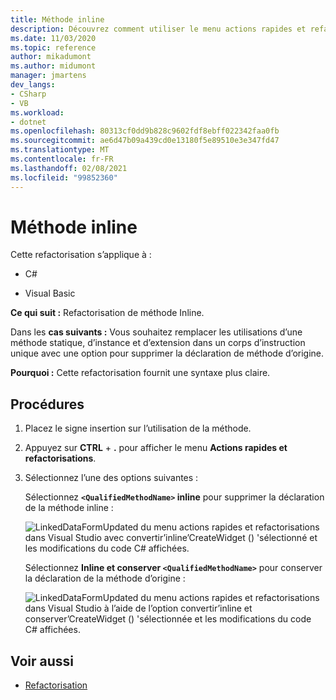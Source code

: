 ```yaml
---
title: Méthode inline
description: Découvrez comment utiliser le menu actions rapides et refactorisations dans Visual Studio pour Refactoriser les déclarations de méthode inline et fournir une syntaxe plus claire.
ms.date: 11/03/2020
ms.topic: reference
author: mikadumont
ms.author: midumont
manager: jmartens
dev_langs:
- CSharp
- VB
ms.workload:
- dotnet
ms.openlocfilehash: 80313cf0dd9b828c9602fdf8ebff022342faa0fb
ms.sourcegitcommit: ae6d47b09a439cd0e13180f5e89510e3e347fd47
ms.translationtype: MT
ms.contentlocale: fr-FR
ms.lasthandoff: 02/08/2021
ms.locfileid: "99852360"
---
```

# <a name="inline-method"></a>Méthode inline

Cette refactorisation s’applique à :

- C#

- Visual Basic

**Ce qui suit :** Refactorisation de méthode Inline. 

Dans les **cas suivants :** Vous souhaitez remplacer les utilisations d’une méthode statique, d’instance et d’extension dans un corps d’instruction unique avec une option pour supprimer la déclaration de méthode d’origine.

**Pourquoi :**  Cette refactorisation fournit une syntaxe plus claire.

## <a name="how-to"></a>Procédures

1. Placez le signe insertion sur l’utilisation de la méthode.

2. Appuyez sur **CTRL** + **.** pour afficher le menu **Actions rapides et refactorisations**.

3. Sélectionnez l’une des options suivantes : 
    
   Sélectionnez **`<QualifiedMethodName>` inline** pour supprimer la déclaration de la méthode inline : 

    ![LinkedDataFormUpdated du menu actions rapides et refactorisations dans Visual Studio avec convertir’inline’CreateWidget () 'sélectionné et les modifications du code C# affichées.](media/inline-method-remove-declaration.png)

   Sélectionnez **Inline et conserver `<QualifiedMethodName>`** pour conserver la déclaration de la méthode d’origine : 

    ![LinkedDataFormUpdated du menu actions rapides et refactorisations dans Visual Studio à l’aide de l’option convertir’inline et conserver’CreateWidget () 'sélectionnée et les modifications du code C# affichées.](media/inline-method-preserve-declaration.png)

## <a name="see-also"></a>Voir aussi

- [Refactorisation](../refactoring-in-visual-studio.md)
